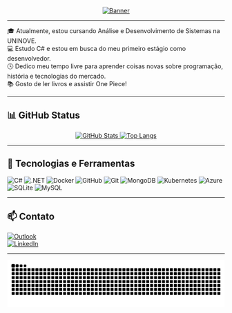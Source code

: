 <p align="center">
  <a href="https://i.imgur.com/nra2eLk.png" target="_blank">
    <img src="https://i.imgur.com/nra2eLk.png" alt="Banner" style="max-width: 100%;">
  </a>
</p>

---

🎓 Atualmente, estou cursando Análise e Desenvolvimento de Sistemas na UNINOVE.  
💻 Estudo C# e estou em busca do meu primeiro estágio como desenvolvedor.  
🕓 Dedico meu tempo livre para aprender coisas novas sobre programação, história e tecnologias do mercado.  
📚 Gosto de ler livros e assistir One Piece!

---

## 📊 GitHub Status

<p align="center">
  <a href="https://github-readme-stats.vercel.app/api?username=artiolix&show_icons=true&theme=tokyonight" target="_blank">
    <img src="https://github-readme-stats.vercel.app/api?username=artiolix&show_icons=true&theme=tokyonight" alt="GitHub Stats">
  </a>
  <a href="https://github-readme-stats.vercel.app/api/top-langs/?username=artiolix&layout=compact&theme=tokyonight" target="_blank">
    <img src="https://github-readme-stats.vercel.app/api/top-langs/?username=artiolix&layout=compact&theme=tokyonight" alt="Top Langs">
  </a>
</p>

---

## 🧰 Tecnologias e Ferramentas

<p>
  <img src="https://cdn.jsdelivr.net/gh/devicons/devicon/icons/csharp/csharp-original.svg" height="40" alt="C#" />
  <img src="https://cdn.jsdelivr.net/gh/devicons/devicon/icons/dot-net/dot-net-original.svg" height="40" alt=".NET" />
  <img src="https://cdn.jsdelivr.net/gh/devicons/devicon/icons/docker/docker-original.svg" height="40" alt="Docker" />
  <img src="https://cdn.jsdelivr.net/gh/devicons/devicon/icons/github/github-original.svg" height="40" alt="GitHub" />
  <img src="https://cdn.jsdelivr.net/gh/devicons/devicon/icons/git/git-original.svg" height="40" alt="Git" />
  <img src="https://cdn.jsdelivr.net/gh/devicons/devicon/icons/mongodb/mongodb-original.svg" height="40" alt="MongoDB" />
  <img src="https://cdn.jsdelivr.net/gh/devicons/devicon/icons/kubernetes/kubernetes-plain.svg" height="40" alt="Kubernetes" />
  <img src="https://cdn.jsdelivr.net/gh/devicons/devicon/icons/azure/azure-original.svg" height="40" alt="Azure" />
  <img src="https://cdn.jsdelivr.net/gh/devicons/devicon/icons/sqlite/sqlite-original.svg" height="40" alt="SQLite" />
  <img src="https://cdn.jsdelivr.net/gh/devicons/devicon/icons/mysql/mysql-original.svg" height="40" alt="MySQL" />
</p>

---

## 📫 Contato

[![Outlook](https://img.shields.io/badge/-OUTLOOK-0072C6?style=flat-square&logo=microsoft-outlook&logoColor=white&link=mailto:matheus.artioli@outlook.com)](mailto:matheus.artioli@outlook.com)  
[![LinkedIn](https://img.shields.io/badge/-LinkedIn-0077B5?style=flat-square&logo=linkedin&logoColor=white&link=https://www.linkedin.com/in/matheus-artioli/)](https://www.linkedin.com/in/matheus-artioli/)

---

<p align="center">
  <img src="https://raw.githubusercontent.com/artiolix/artiolix/output/github-contribution-grid-snake.svg" alt="Snake animation">
</p>
